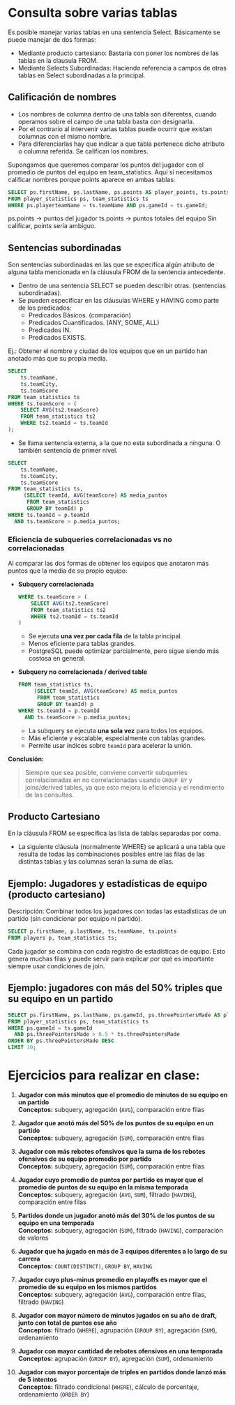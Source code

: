 # Consulta sobre varias tablas

Es posible manejar varias tablas en una sentencia Select. Básicamente se puede manejar de dos formas:
- Mediante producto cartesiano: Bastaría con poner los nombres de las tablas en la clausula FROM.
- Mediante Selects Subordinadas: Haciendo referencia a campos de otras tablas en Select subordinadas a la principal.

## Calificación de nombres
- Los nombres de columna dentro de una tabla son diferentes, cuando operamos sobre el campo de una tabla basta con designarla.
- Por el contrario al intervenir varias tablas puede ocurrir que existan columnas con el mismo nombre.
- Para diferenciarlas hay que indicar a que tabla pertenece dicho atributo o columna referida. Se califican los nombres.

Supongamos que queremos comparar los puntos del jugador con el promedio de puntos del equipo en team_statistics. Aquí sí necesitamos calificar nombres porque points aparece en ambas tablas:
```sql
SELECT ps.firstName, ps.lastName, ps.points AS player_points, ts.points AS team_points
FROM player_statistics ps, team_statistics ts 
WHERE ps.playerteamName = ts.teamName AND ps.gameId = ts.gameId;
``` 

ps.points → puntos del jugador
ts.points → puntos totales del equipo
Sin calificar, points sería ambiguo.


## Sentencias subordinadas
Son sentencias subordinadas en las que se especifica algún atributo de alguna tabla mencionada en la cláusula FROM de la sentencia antecedente.

- Dentro de una sentencia SELECT se pueden describir otras. (sentencias subordinadas).
-  Se pueden especificar en las cláusulas WHERE y HAVING como parte de los predicados:
    - Predicados Básicos. (comparación)
    - Predicados Cuantificados. (ANY, SOME, ALL)
    - Predicados IN.
    - Predicados EXISTS.

Ej.: Obtener el nombre y ciudad de los equipos que en un partido han anotado más que su propia media.
```sql
SELECT 
    ts.teamName,
    ts.teamCity,
    ts.teamScore
FROM team_statistics ts
WHERE ts.teamScore > (
    SELECT AVG(ts2.teamScore)
    FROM team_statistics ts2
    WHERE ts2.teamId = ts.teamId
);
```

- Se llama sentencia externa, a la que no esta subordinada a ninguna. O también sentencia de primer nivel.

```sql
SELECT 
    ts.teamName,
    ts.teamCity,
    ts.teamScore
FROM team_statistics ts,
     (SELECT teamId, AVG(teamScore) AS media_puntos
      FROM team_statistics
      GROUP BY teamId) p
WHERE ts.teamId = p.teamId
  AND ts.teamScore > p.media_puntos;
```
### Eficiencia de subqueries correlacionadas vs no correlacionadas

Al comparar las dos formas de obtener los equipos que anotaron más puntos que la media de su propio equipo:

- **Subquery correlacionada**  
  ```sql
  WHERE ts.teamScore > (
      SELECT AVG(ts2.teamScore)
      FROM team_statistics ts2
      WHERE ts2.teamId = ts.teamId
  )
  ```
  - Se ejecuta **una vez por cada fila** de la tabla principal.  
  - Menos eficiente para tablas grandes.  
  - PostgreSQL puede optimizar parcialmente, pero sigue siendo más costosa en general.

- **Subquery no correlacionada / derived table**  
  ```sql
  FROM team_statistics ts,
       (SELECT teamId, AVG(teamScore) AS media_puntos
        FROM team_statistics
        GROUP BY teamId) p
  WHERE ts.teamId = p.teamId
    AND ts.teamScore > p.media_puntos;
  ```
  - La subquery se ejecuta **una sola vez** para todos los equipos.  
  - Más eficiente y escalable, especialmente con tablas grandes.  
  - Permite usar índices sobre `teamId` para acelerar la unión.

**Conclusión:**  
> Siempre que sea posible, conviene convertir subqueries correlacionadas en no correlacionadas usando `GROUP BY` y joins/derived tables, ya que esto mejora la eficiencia y el rendimiento de las consultas.


## Producto Cartesiano
En la cláusula FROM se especifica las lista de tablas separadas por coma.
- La siguiente cláusula (normalmente WHERE) se aplicará a una tabla que resulta de todas las combinaciones posibles entre las filas de las distintas tablas y las columnas serán la suma de ellas.

## Ejemplo: Jugadores y estadísticas de equipo (producto cartesiano)

Descripción: Combinar todos los jugadores con todas las estadísticas de un partido (sin condicionar por equipo ni partido).
```sql
SELECT p.firstName, p.lastName, ts.teamName, ts.points
FROM players p, team_statistics ts;
```

Cada jugador se combina con cada registro de estadísticas de equipo.
Esto genera muchas filas y puede servir para explicar por qué es importante siempre usar condiciones de join.

## Ejemplo: jugadores con más del 50% triples que su equipo en un partido 
```sql
SELECT ps.firstName, ps.lastName, ps.gameId, ps.threePointersMade AS player_triples, ts.threePointersMade AS team_triples
FROM player_statistics ps, team_statistics ts
WHERE ps.gameId = ts.gameId
  AND ps.threePointersMade > 0.5 * ts.threePointersMade
ORDER BY ps.threePointersMade DESC
LIMIT 10;
```

# Ejercicios para realizar en clase:


1. **Jugador con más minutos que el promedio de minutos de su equipo en un partido**  
   **Conceptos:** subquery, agregación (`AVG`), comparación entre filas

2. **Jugador que anotó más del 50% de los puntos de su equipo en un partido**  
   **Conceptos:** subquery, agregación (`SUM`), comparación entre filas

3. **Jugador con más rebotes ofensivos que la suma de los rebotes ofensivos de su equipo promedio por partido**  
   **Conceptos:** subquery, agregación (`SUM`), comparación entre filas

4. **Jugador cuyo promedio de puntos por partido es mayor que el promedio de puntos de su equipo en la misma temporada**  
   **Conceptos:** subquery, agregación (`AVG`, `SUM`), filtrado (`HAVING`), comparación entre filas

5. **Partidos donde un jugador anotó más del 30% de los puntos de su equipo en una temporada**  
   **Conceptos:** subquery, agregación (`SUM`), filtrado (`HAVING`), comparación de valores

6. **Jugador que ha jugado en más de 3 equipos diferentes a lo largo de su carrera**  
   **Conceptos:** `COUNT(DISTINCT)`, `GROUP BY`, `HAVING`

7. **Jugador cuyo plus-minus promedio en playoffs es mayor que el promedio de su equipo en los mismos partidos**  
   **Conceptos:** subquery, agregación (`AVG`), comparación entre filas, filtrado (`HAVING`)

8. **Jugador con mayor número de minutos jugados en su año de draft, junto con total de puntos ese año**  
   **Conceptos:** filtrado (`WHERE`), agrupación (`GROUP BY`), agregación (`SUM`), ordenamiento

9. **Jugador con mayor cantidad de rebotes ofensivos en una temporada**  
   **Conceptos:** agrupación (`GROUP BY`), agregación (`SUM`), ordenamiento

10. **Jugador con mayor porcentaje de triples en partidos donde lanzó más de 5 intentos**  
    **Conceptos:** filtrado condicional (`WHERE`), cálculo de porcentaje, ordenamiento (`ORDER BY`)